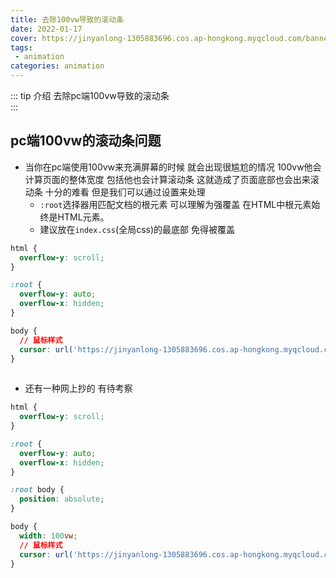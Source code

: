 ```yaml
---
title: 去除100vw导致的滚动条
date: 2022-01-17
cover: https://jinyanlong-1305883696.cos.ap-hongkong.myqcloud.com/banner_image/banner_8.jpg
tags:
 - animation
categories: animation
---
```


::: tip 介绍
去除pc端100vw导致的滚动条<br>
:::

<!-- more -->

## pc端100vw的滚动条问题

* 当你在pc端使用100vw来充满屏幕的时候 就会出现很尴尬的情况 100vw他会计算页面的整体宽度 包括他也会计算滚动条 这就造成了页面底部也会出来滚动条 十分的难看 但是我们可以通过设置来处理
  * `:root`选择器用匹配文档的根元素 可以理解为强覆盖 在HTML中根元素始终是HTML元素。
  * 建议放在`index.css`(全局css)的最底部 免得被覆盖

```css
html {
  overflow-y: scroll;
}

:root {
  overflow-y: auto;
  overflow-x: hidden;
}

body {
  // 鼠标样式
  cursor: url('https://jinyanlong-1305883696.cos.ap-hongkong.myqcloud.com/arrow.cur'),auto;
}
 
```

* 还有一种网上抄的 有待考察

```css
html {
  overflow-y: scroll;
}

:root {
  overflow-y: auto;
  overflow-x: hidden;
}

:root body {
  position: absolute;
}

body {
  width: 100vw;
  // 鼠标样式
  cursor: url('https://jinyanlong-1305883696.cos.ap-hongkong.myqcloud.com/arrow.cur'),auto;
}
 
```



